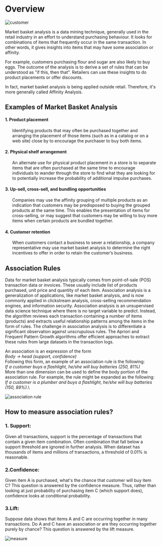 # Overview
![customer](https://user-images.githubusercontent.com/60054765/152408993-b095c2ad-8cda-4f38-af55-ded461d8b280.PNG)

Market basket analysis is a data mining technique, generally used in the retail industry in an effort to understand purchasing behaviour. It looks for combinations of items that frequently occur in the same transaction. In other words, it gives insights into items that may have some association or affinity.

For example, customers purchasing flour and sugar are also likely to buy eggs. The outcome of the analysis is to derive a set of rules that can be understood as "if this, then that". Retailers can use these insights to do product placements or offer discounts.

In fact, market basket analysis is being applied outside retail. Therefore, it's more generally called Affinity Analysis.

## Examples of Market Basket Analysis

#### 1. Product placement
<ul> Identifying products that may often be purchased together and arranging the placement of those items (such as in a catalog or on a web site) close by to encourage the purchaser to buy both items. </ul>

#### 2. Physical shelf arrangement
<ul> An alternate use for physical product placement in a store is to separate items that are often purchased at the same time to encourage individuals to wander through the store to find what they are looking for to potentially increase the probability of additional impulse purchases. </ul>

#### 3. Up-sell, cross-sell, and bundling opportunities
<ul>  Companies may use the affinity grouping of multiple products as an indication that customers may be predisposed to buying the grouped products at the same time. This enables the presentation of items for cross-selling, or may suggest that customers may be willing to buy more items when certain products are bundled together. </ul>

#### 4. Customer retention
<ul> When customers contact a business to sever a relationship, a company representative may use market basket analysis to determine the right incentives to offer in order to retain the customer’s business. </ul>

## Association Rules
Data for market basket analysis typically comes from point-of-sale (POS) transaction data or invoices. These usually include list of products purchased, unit price and quantity of each item. Association analysis is a generalization of applications, like market basket analysis, and is now commonly applied in clickstream analysis, cross-selling recommendation engines, and information security. Association analysis is an unsupervised data science technique where there is no target variable to predict. Instead, the algorithm reviews each transaction containing a number of items (products) and extracts useful relationship patterns among the items in the form of rules. The challenge in association analysis is to differentiate a significant observation against unscrupulous rules. The Apriori and Frequent Pattern Growth algorithms offer efficient approaches to extract these rules from large datasets in the transaction logs.

An association is an expression of the form\
*Body → head (support, confidence)*\
Following this form, an example of an association rule is the following:\
*If a customer buys a flashlight, he/she will buy batteries (250, 81%)*\
More than one dimension can be used to define the body portion of the association rule. For example, the rule might be expanded as the following:\
*If a customer is a plumber and buys a flashlight, he/she will buy batteries (150, 89%).*\


![association rule](https://user-images.githubusercontent.com/60054765/152406274-9d72cc69-7d74-447c-a7a0-b5953205cbdb.PNG)


## How to measure association rules?

### 1. Support: 
Given all transactions, support is the percentage of transactions that contain a given item combination. Often combination that fall below a support threshold are ignored in further analysis. When dataset has thousands of items and millions of transactions, a threshold of 0.01% is reasonable.

### 2.Confidence:
Given item A is purchased, what's the chance that customer will buy item C? This question is answered by the confidence measure. Thus, rather than looking at just probability of purchasing item C (which support does), confidence looks at conditional probability.

### 3.Lift:
Suppose data shows that items A and C are occurring together in many transactions. Do A and C have an association or are they occurring together purely by chance? This question is answered by the lift measure.

![measure](https://user-images.githubusercontent.com/60054765/152406930-1076690e-57a6-4fa8-95dc-c64bffde98c0.PNG)
